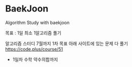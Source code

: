 # BaekJoon
Algorithm Study with baekjoon

목표 : 1일 최소 1알고리즘 풀기

알고리즘 스터디
7월까지 1차 목표 아래 사이트에 있는 문제 다 풀기
https://code.plus/course/51
- 1일차 수학 약수의합까지
